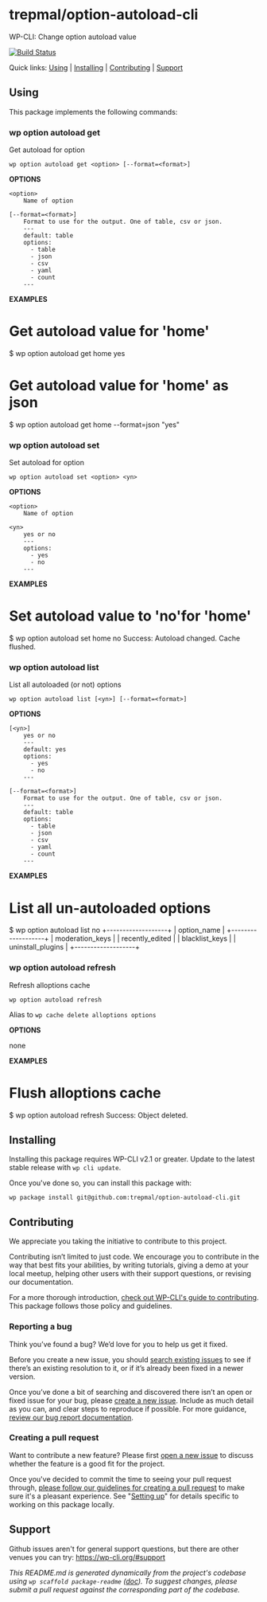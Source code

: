 trepmal/option-autoload-cli
===========================

WP-CLI: Change option autoload value

[![Build Status](https://travis-ci.org/trepmal/option-autoload-cli.svg?branch=master)](https://travis-ci.org/trepmal/option-autoload-cli)

Quick links: [Using](#using) | [Installing](#installing) | [Contributing](#contributing) | [Support](#support)

## Using

This package implements the following commands:

### wp option autoload get

Get autoload for option

~~~
wp option autoload get <option> [--format=<format>]
~~~

**OPTIONS**

	<option>
		Name of option

	[--format=<format>]
		Format to use for the output. One of table, csv or json.
		---
		default: table
		options:
		  - table
		  - json
		  - csv
		  - yaml
		  - count
		---

**EXAMPLES**

   # Get autoload value for 'home'
   $ wp option autoload get home
   yes

   # Get autoload value for 'home' as json
   $ wp option autoload get home --format=json
   "yes"



### wp option autoload set

Set autoload for option

~~~
wp option autoload set <option> <yn>
~~~

**OPTIONS**

	<option>
		Name of option

	<yn>
		yes or no
		---
		options:
		  - yes
		  - no
		---


**EXAMPLES**

   # Set autoload value to 'no'for 'home'
   $ wp option autoload set home no
   Success: Autoload changed. Cache flushed.



### wp option autoload list

List all autoloaded (or not) options

~~~
wp option autoload list [<yn>] [--format=<format>]
~~~

**OPTIONS**

	[<yn>]
		yes or no
		---
		default: yes
		options:
		  - yes
		  - no
		---

	[--format=<format>]
		Format to use for the output. One of table, csv or json.
		---
		default: table
		options:
		  - table
		  - json
		  - csv
		  - yaml
		  - count
		---

**EXAMPLES**

   # List all un-autoloaded options
   $ wp option autoload list no
   +-------------------+
   | option_name       |
   +-------------------+
   | moderation_keys   |
   | recently_edited   |
   | blacklist_keys    |
   | uninstall_plugins |
   +-------------------+



### wp option autoload refresh

Refresh alloptions cache

~~~
wp option autoload refresh 
~~~

Alias to `wp cache delete alloptions options`

**OPTIONS**

none

**EXAMPLES**

   # Flush alloptions cache
   $ wp option autoload refresh
   Success: Object deleted.

## Installing

Installing this package requires WP-CLI v2.1 or greater. Update to the latest stable release with `wp cli update`.

Once you've done so, you can install this package with:

    wp package install git@github.com:trepmal/option-autoload-cli.git

## Contributing

We appreciate you taking the initiative to contribute to this project.

Contributing isn’t limited to just code. We encourage you to contribute in the way that best fits your abilities, by writing tutorials, giving a demo at your local meetup, helping other users with their support questions, or revising our documentation.

For a more thorough introduction, [check out WP-CLI's guide to contributing](https://make.wordpress.org/cli/handbook/contributing/). This package follows those policy and guidelines.

### Reporting a bug

Think you’ve found a bug? We’d love for you to help us get it fixed.

Before you create a new issue, you should [search existing issues](https://github.com/trepmal/option-autoload-cli/issues?q=label%3Abug%20) to see if there’s an existing resolution to it, or if it’s already been fixed in a newer version.

Once you’ve done a bit of searching and discovered there isn’t an open or fixed issue for your bug, please [create a new issue](https://github.com/trepmal/option-autoload-cli/issues/new). Include as much detail as you can, and clear steps to reproduce if possible. For more guidance, [review our bug report documentation](https://make.wordpress.org/cli/handbook/bug-reports/).

### Creating a pull request

Want to contribute a new feature? Please first [open a new issue](https://github.com/trepmal/option-autoload-cli/issues/new) to discuss whether the feature is a good fit for the project.

Once you've decided to commit the time to seeing your pull request through, [please follow our guidelines for creating a pull request](https://make.wordpress.org/cli/handbook/pull-requests/) to make sure it's a pleasant experience. See "[Setting up](https://make.wordpress.org/cli/handbook/pull-requests/#setting-up)" for details specific to working on this package locally.

## Support

Github issues aren't for general support questions, but there are other venues you can try: https://wp-cli.org/#support


*This README.md is generated dynamically from the project's codebase using `wp scaffold package-readme` ([doc](https://github.com/wp-cli/scaffold-package-command#wp-scaffold-package-readme)). To suggest changes, please submit a pull request against the corresponding part of the codebase.*
